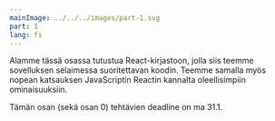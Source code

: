```yaml
---
mainImage: ../../../images/part-1.svg
part: 1
lang: fi
---
```


<div class="intro">

Alamme tässä osassa tutustua React-kirjastoon, jolla siis teemme sovelluksen selaimessa suoritettavan koodin. Teemme samalla myös nopean katsauksen JavaScriptin Reactin kannalta oleellisimpiin ominaisuuksiin.

Tämän osan (sekä osan 0) tehtävien deadline on ma 31.1.  

</div>
